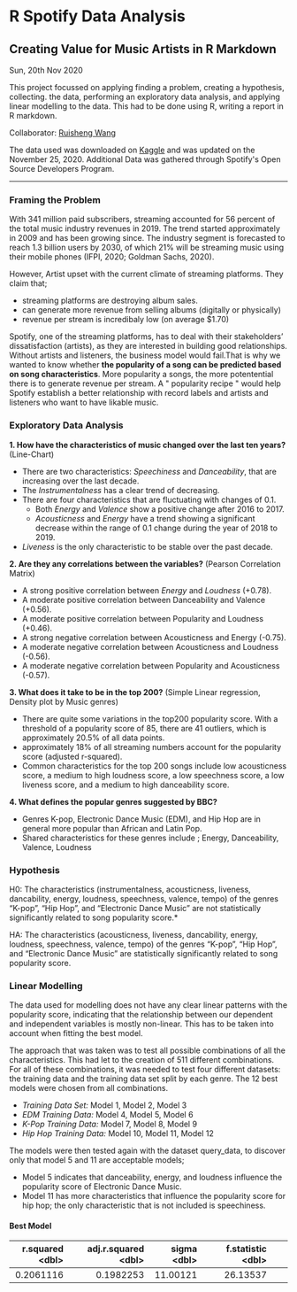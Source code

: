 # R Spotify Data Analysis
## Creating Value for Music Artists in R Markdown

Sun, 20th Nov 2020 

This project focussed on applying finding a problem, creating a hypothesis, collecting.  the data, performing an exploratory data analysis, and applying linear modelling to the data. This had to be done using R, writing a report in R markdown. 

Collaborator: [Ruisheng Wang](https://github.com/rishonwang) 

The data used was downloaded on [Kaggle](https://www.kaggle.com/yamaerenay/spotify-dataset-19212020-160k-tracks) and was updated on the November 25, 2020.
Additional Data was gathered through Spotify's Open Source Developers Program.

---
### Framing the Problem
With 341 million paid subscribers, streaming accounted for 56 percent of the total music industry revenues in 2019. The trend started approximately in 2009 and has been growing since. The industry segment is forecasted to reach 1.3 billion users by 2030, of which 21% will be streaming music using their mobile phones (IFPI, 2020; Goldman Sachs, 2020).

However, Artist upset with the current climate of streaming platforms. They claim that; 
- streaming platforms are destroying album sales. 
- can generate more revenue from selling albums (digitally or physically)
- revenue per stream is incredibaly low (on average $1.70)

Spotify, one of the streaming platforms, has to deal with their stakeholders’ dissatisfaction (artists), as they are interested in building good relationships. Without artists and listeners, the business model would fail.That is why we wanted to know whether **the popularity of a song can be predicted based on song characteristics**. More popularity a songs, the more potentential there is to generate revenue per stream. A " popularity recipe " would help Spotify establish a better relationship with record labels and artists and listeners who want to have likable music.

### Exploratory Data Analysis

**1. How have the characteristics of music changed over the last ten years?** (Line-Chart)
- There are two characteristics: *Speechiness* and *Danceability*, that are increasing over the last decade.
- The *Instrumentalness* has a clear trend of decreasing.
- There are four characteristics that are fluctuating with changes of 0.1.
    - Both *Energy* and *Valence* show a positive change after 2016 to 2017.
    - *Acousticness* and *Energy* have a trend showing a significant decrease within the range of 0.1 change during the year of 2018 to 2019.
- *Liveness* is the only characteristic to be stable over the past decade.

**2. Are they any correlations between the variables?** (Pearson Correlation Matrix)
- A strong positive correlation between *Energy* and *Loudness* (+0.78).
- A moderate positive correlation between Danceability and Valence (+0.56).
- A moderate positive correlation between Popularity and Loudness (+0.46).
- A strong negative correlation between Acousticness and Energy (-0.75).
- A moderate negative correlation between Acousticness and Loudness (-0.56).
- A moderate negative correlation between Popularity and Acousticness (-0.57).

**3. What does it take to be in the top 200?** (Simple Linear regression, Density plot by Music genres)
- There are quite some variations in the top200 popularity score. With a threshold of a popularity score of 85, there are 41 outliers, which is approximately 20.5% of all data points.
- approximately 18% of all streaming numbers account for the popularity score (adjusted r-squared). 
- Common characteristics for the top 200 songs include low acousticness score, a medium to high loudness score, a low speechness score, a low liveness score, and a medium to high danceability score.

**4. What defines the popular genres suggested by BBC?**
- Genres K-pop, Electronic Dance Music (EDM), and Hip Hop are in general more popular than African and Latin Pop. 
- Shared characteristics for these genres include ; Energy, Danceability, Valence, Loudness

### Hypothesis 

H0: The characteristics (instrumentalness, acousticness, liveness, dancability, energy, loudness, speechness, valence, tempo) of the genres “K-pop”, “Hip Hop”, and “Electronic Dance Music” are not statistically significantly related to song popularity score.*

HA: The characteristics (acousticness, liveness, dancability, energy, loudness, speechness, valence, tempo) of the genres “K-pop”, “Hip Hop”, and “Electronic Dance Music” are statistically significantly related to song popularity score.

### Linear Modelling 

The data used for modelling does not have any clear linear patterns with the popularity score, indicating that the relationship between our dependent and independent variables is mostly non-linear. This has to be taken into account when fitting the best model.

The approach that was taken was to test all possible combinations of all the characteristics. This had let to the creation of 511 different combinations. For all of these combinations, it was needed to test four different datasets: the training data and the training data set split by each genre. The 12 best models were chosen from all combinations. 

- *Training Data Set:* Model 1, Model 2, Model 3
- *EDM Training Data:* Model 4, Model 5, Model 6
- *K-Pop Training Data:* Model 7, Model 8, Model 9
- *Hip Hop Training Data:* Model 10, Model 11, Model 12

The models were then tested again with the dataset query_data, to discover only that model 5 and 11 are acceptable models; 
- Model 5 indicates that danceability, energy, and loudness influence the popularity score of Electronic Dance Music.
- Model 11 has more characteristics that influence the popularity score for hip hop; the only characteristic that is not included is speechiness.

#### Best Model
</table><table cellspacing="0" class="table table-condensed"><thead><tr><th align="right" style="text-align: right; max-width: 90px; min-width: 90px;"><div class="pagedtable-header-name">r.squared</div><div class="pagedtable-header-type">&lt;dbl&gt;</div></th><th align="right" style="text-align: right; max-width: 130px; min-width: 130px;"><div class="pagedtable-header-name">adj.r.squared</div><div class="pagedtable-header-type">&lt;dbl&gt;</div></th><th align="right" style="text-align: right; max-width: 80px; min-width: 80px;"><div class="pagedtable-header-name">sigma</div><div class="pagedtable-header-type">&lt;dbl&gt;</div></th><th align="right" style="text-align: right; max-width: 110px; min-width: 110px;"><div class="pagedtable-header-name">f.statistic</div><div class="pagedtable-header-type">&lt;dbl&gt;</div></th><th align="right" style="text-align: right; max-width: 140px; min-width: 140px;"><div class="pagedtable-header-name">f.stat.p_value</div><div class="pagedtable-header-type">&lt;dbl&gt;</div></th><th align="left" style="text-align: left; max-width: 120px; min-width: 120px;"><div class="pagedtable-header-name">Coefficients</div><div class="pagedtable-header-type">&lt;fctr&gt;</div></th><th style="cursor: pointer;vertical-align: middle;min-width: 5px;width: 5px;"><div style="border-top: 5px solid transparent;border-bottom: 5px solid transparent;border-left: 5px solid;"></div></th></tr></thead><tbody><tr class="odd"><td align="right" style="text-align: right; max-width: 90px; min-width: 90px;">0.2061116</td><td align="right" style="text-align: right; max-width: 130px; min-width: 130px;">0.1982253</td><td align="right" style="text-align: right; max-width: 80px; min-width: 80px;">11.00121</td><td align="right" style="text-align: right; max-width: 110px; min-width: 110px;">26.13537</td><td align="right" style="text-align: right; max-width: 140px; min-width: 140px;">4.66821e-15</td><td align="left" style="text-align: left; max-width: 120px; min-width: 120px;">Accepted</td><td></td></tr></tbody></table>



